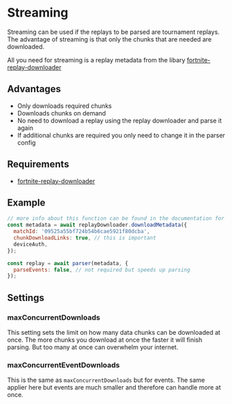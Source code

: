 # Streaming
Streaming can be used if the replays to be parsed are tournament replays. The advantage of streaming is that only the chunks that are needed are downloaded. 

All you need for streaming is a replay metadata from the libary [fortnite-replay-downloader](https://www.npmjs.com/package/fortnite-replay-downloader)

## Advantages
- Only downloads required chunks
- Downloads chunks on demand
- No need to download a replay using the replay downloader and parse it again
- If additional chunks are required you only need to change it in the parser config

## Requirements
- [fortnite-replay-downloader](https://www.npmjs.com/package/fortnite-replay-downloader)

## Example
```js
// more info about this function can be found in the documentation for the replay downloader
const metadata = await replayDownloader.downloadMetadata({ 
  matchId: '09525a55bf724b54b6cae5921f80dcba',
  chunkDownloadLinks: true, // this is important
  deviceAuth,
});

const replay = await parser(metadata, {
  parseEvents: false, // not required but speeds up parsing
});
```

## Settings

### maxConcurrentDownloads
This setting sets the limit on how many data chunks can be downloaded at once. 
The more chunks you download at once the faster it will finish parsing. 
But too many at once can overwhelm your internet.

### maxConcurrentEventDownloads
This is the same as `maxConcurrentDownloads` but for events.
The same applier here but events are much smaller and therefore can handle more at once.
